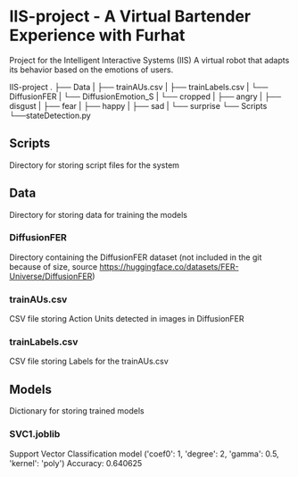 # IIS-project - A Virtual Bartender Experience with Furhat
Project for the Intelligent Interactive Systems (IIS)
A virtual robot that adapts its behavior based on the emotions of users.

IIS-project
.
├── Data
|   ├── trainAUs.csv
|   ├── trainLabels.csv
|   └── DiffusionFER
|       └── DiffusionEmotion_S
|           └── cropped
|               ├── angry
|               ├── disgust
|               ├── fear
|               ├── happy
|               ├── sad
|               └── surprise
└── Scripts
    └──stateDetection.py

## Scripts
Directory for storing script files for the system

## Data
Directory for storing data for training the models

### DiffusionFER
Directory containing the DiffusionFER dataset (not included in the git because of size, source https://huggingface.co/datasets/FER-Universe/DiffusionFER)

### trainAUs.csv
CSV file storing Action Units detected in images in DiffusionFER

### trainLabels.csv
CSV file storing Labels for the trainAUs.csv

## Models
Dictionary for storing trained models

### SVC1.joblib
Support Vector Classification model ('coef0': 1, 'degree': 2, 'gamma': 0.5, 'kernel': 'poly') Accuracy: 0.640625